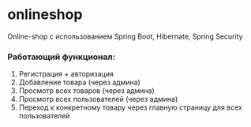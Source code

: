 # onlineshop
Online-shop с использованием Spring Boot, Hibernate, Spring Security
### Работающий функционал:
1. Регистрация + авторизация
2. Добавление товара (через админа)
3. Просмотр всех товаров (через админа)
4. Просмотр всех пользователей (через админа)
5. Переход к конкретному товару через главную страницу для всех пользователей
